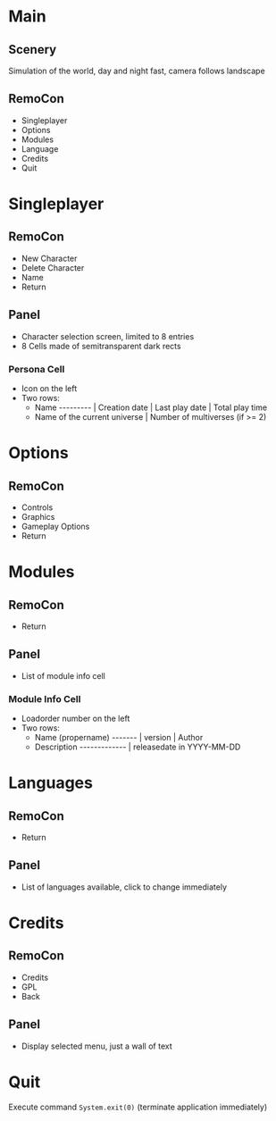 # Main

## Scenery

Simulation of the world, day and night fast, camera follows landscape

## RemoCon
- Singleplayer
- Options
- Modules
- Language
- Credits
- Quit


# Singleplayer

## RemoCon
- New Character
- Delete Character
- Name
- Return

## Panel
- Character selection screen, limited to 8 entries
- 8 Cells made of semitransparent dark rects

### Persona Cell
- Icon on the left
- Two rows:
    + Name --------- | Creation date | Last play date | Total play time
    + Name of the current universe | Number of multiverses (if >= 2)


# Options

## RemoCon
- Controls
- Graphics
- Gameplay Options
- Return


# Modules

## RemoCon
- Return

## Panel
- List of module info cell

### Module Info Cell
- Loadorder number on the left
- Two rows:
    + Name (propername) ------- | version | Author
    + Description ------------- | releasedate in YYYY-MM-DD


# Languages

## RemoCon
- Return

## Panel
- List of languages available, click to change immediately


# Credits

## RemoCon
- Credits
- GPL
- Back

## Panel
- Display selected menu, just a wall of text


# Quit

Execute command ```System.exit(0)``` (terminate application immediately)